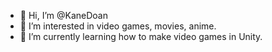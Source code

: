- 👋 Hi, I’m @KaneDoan
- 👀 I’m interested in video games, movies, anime.
- 🌱 I’m currently learning how to make video games in Unity.


<!---
KaneDoan/KaneDoan is a ✨ special ✨ repository because its `README.md` (this file) appears on your GitHub profile.
You can click the Preview link to take a look at your changes.
--->
